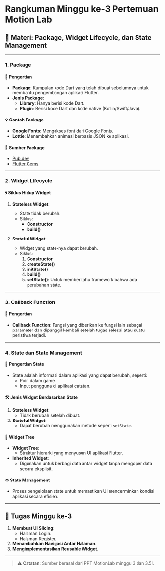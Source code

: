 # Rangkuman Minggu ke-3 Pertemuan Motion Lab

## 📌 **Materi: Package, Widget Lifecycle, dan State Management**

---

### **1. Package**

#### 📖 Pengertian

- **Package**: Kumpulan kode Dart yang telah dibuat sebelumnya untuk membantu pengembangan aplikasi Flutter.
- **Jenis Package**:
  - **Library**: Hanya berisi kode Dart.
  - **Plugin**: Berisi kode Dart dan kode native (Kotlin/Swift/Java).

#### 💡 Contoh Package

- **Google Fonts**: Mengakses font dari Google Fonts.
- **Lottie**: Menambahkan animasi berbasis JSON ke aplikasi.

#### 🔗 Sumber Package

- [Pub.dev](https://pub.dev)
- [Flutter Gems](https://fluttergems.dev)

---

### **2. Widget Lifecycle**

#### 🌀 Siklus Hidup Widget

1. **Stateless Widget**:

   - State tidak berubah.
   - Siklus:
     - **Constructor**
     - **build()**

2. **Stateful Widget**:
   - Widget yang state-nya dapat berubah.
   - Siklus:
     1. **Constructor**
     2. **createState()**
     3. **initState()**
     4. **build()**
     5. **setState()**: Untuk memberitahu framework bahwa ada perubahan state.

---

### **3. Callback Function**

#### 🔄 Pengertian

- **Callback Function**: Fungsi yang diberikan ke fungsi lain sebagai parameter dan dipanggil kembali setelah tugas selesai atau suatu peristiwa terjadi.

---

### **4. State dan State Management**

#### 🔎 Pengertian State

- State adalah informasi dalam aplikasi yang dapat berubah, seperti:
  - Poin dalam game.
  - Input pengguna di aplikasi catatan.

#### 🛠️ Jenis Widget Berdasarkan State

1. **Stateless Widget**:
   - Tidak berubah setelah dibuat.
2. **Stateful Widget**:
   - Dapat berubah menggunakan metode seperti `setState`.

#### 🌳 Widget Tree

- **Widget Tree**:
  - Struktur hierarki yang menyusun UI aplikasi Flutter.
- **Inherited Widget**:
  - Digunakan untuk berbagi data antar widget tanpa mengoper data secara eksplisit.

#### ⚙️ State Management

- Proses pengelolaan state untuk memastikan UI mencerminkan kondisi aplikasi secara efisien.

---

## 📝 **Tugas Minggu ke-3**

1. **Membuat UI Slicing**:
   - Halaman Login.
   - Halaman Register.
2. **Menambahkan Navigasi Antar Halaman**.
3. **Mengimplementasikan Reusable Widget**.

---

> ⚠️ **Catatan**: Sumber berasal dari PPT MotionLab minggu 3 dan 3.5!.
